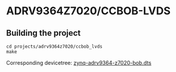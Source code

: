 # ADRV9364Z7020/CCBOB-LVDS

## Building the project

```
cd projects/adrv9364z7020/ccbob_lvds
make
```

Corresponding devicetree: [zynq-adrv9364-z7020-bob.dts](https://github.com/analogdevicesinc/linux/blob/main/arch/arm/boot/dts/xilinx/zynq-adrv9364-z7020-bob.dts)